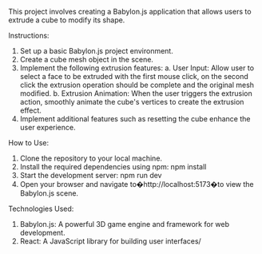 This project involves creating a Babylon.js application that allows users to extrude a cube to modify its shape.

Instructions:

1. Set up a basic Babylon.js project environment.
2. Create a cube mesh object in the scene.
3. Implement the following extrusion features:
   a. User Input: Allow user to select a face to be extruded with the first mouse click, on the second click the extrusion operation should be complete and the original mesh modified.
   b. Extrusion Animation: When the user triggers the extrusion action, smoothly animate the cube's vertices to create the extrusion effect.
4. Implement additional features such as resetting the cube enhance the user experience.

How to Use:

1. Clone the repository to your local machine.
2. Install the required dependencies using npm: npm install
3. Start the development server: npm run dev
4. Open your browser and navigate to�http://localhost:5173�to view the Babylon.js scene.

Technologies Used:
1. Babylon.js: A powerful 3D game engine and framework for web development.
2. React: A JavaScript library for building user interfaces/

